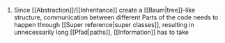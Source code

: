 1. Since [[Abstraction]]/[[Inheritance]] create a [[Baum|tree]]-like structure, communication between different Parts of the code needs to happen through [[Super reference|super classes]], resulting in unnecessarily long [[Pfad|paths]], [[Information]] has to take